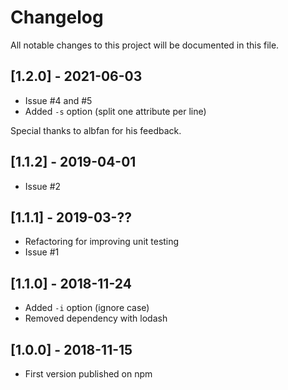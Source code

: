 # Changelog
All notable changes to this project will be documented in this file.

## [1.2.0] - 2021-06-03

- Issue #4 and #5
- Added `-s` option (split one attribute per line)

Special thanks to albfan for his feedback.

## [1.1.2] - 2019-04-01

- Issue #2

## [1.1.1] - 2019-03-??

- Refactoring for improving unit testing
- Issue #1

## [1.1.0] - 2018-11-24

- Added `-i` option (ignore case)
- Removed dependency with lodash

## [1.0.0] - 2018-11-15

- First version published on npm